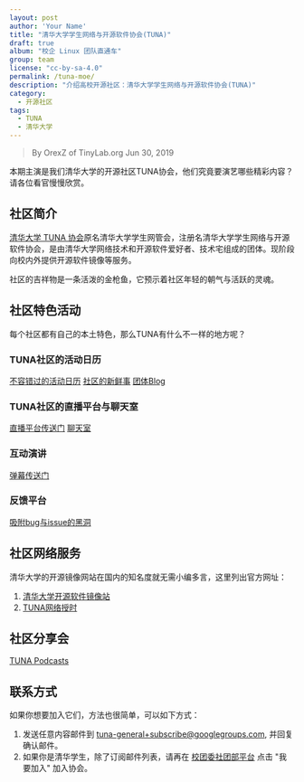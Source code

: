 ```yaml
---
layout: post
author: 'Your Name'
title: "清华大学学生网络与开源软件协会(TUNA)"
draft: true
album: "校企 Linux 团队直通车"
group: team
license: "cc-by-sa-4.0"
permalink: /tuna-moe/
description: "介绍高校开源社区：清华大学学生网络与开源软件协会(TUNA)"
category:
  - 开源社区
tags:
  - TUNA
  - 清华大学
---
```


> By OrexZ of TinyLab.org
> Jun 30, 2019

本期主演是我们清华大学的开源社区TUNA协会，他们究竟要演艺哪些精彩内容？请各位看官慢慢欣赏。


## 社区简介

[清华大学 TUNA 协会][1]原名清华大学学生网管会，注册名清华大学学生网络与开源软件协会，是由清华大学网络技术和开源软件爱好者、技术宅组成的团体。现阶段向校内外提供开源软件镜像等服务。

社区的吉祥物是一条活泼的金枪鱼，它预示着社区年轻的朝气与活跃的灵魂。


## 社区特色活动

每个社区都有自己的本土特色，那么TUNA有什么不一样的地方呢？

### TUNA社区的活动日历

[不容错过的活动日历][6]
[社区的新鲜事][11]
[团体Blog][12]

### TUNA社区的直播平台与聊天室

[直播平台传送门][7]
[聊天室][8]


### 互动演讲

[弹幕传送门][9]

### 反馈平台

[吸附bug与issue的黑洞][10]


## 社区网络服务

清华大学的开源镜像网站在国内的知名度就无需小编多言，这里列出官方网址：

1. [清华大学开源软件镜像站][4]
2. [TUNA网络授时][5]


## 社区分享会

[TUNA Podcasts][13]


## 联系方式

如果你想要加入它们，方法也很简单，可以如下方式：

1. 发送任意内容邮件到 [tuna-general+subscribe@googlegroups.com][3], 并回复确认邮件。 
2. 如果你是清华学生，除了订阅邮件列表，请再在 [校团委社团部平台][2] 点击 "我要加入" 加入协会。



[1]: https://tuna.moe/
[2]: http://shetuan.student.tsinghua.edu.cn/f/ckstzy/20140027
[3]: mailto:tuna-general+subscribe@googlegroups.com
[4]: https://mirrors.tuna.tsinghua.edu.cn/
[5]: https://tuna.moe/help/ntp/
[6]: https://tuna.moe/cal/
[7]: https://live.tuna.tsinghua.edu.cn/
[8]: https://fishroom.tuna.moe/
[9]: http://dm.tuna.moe/

[10]: https://github.com/tuna/issues/
[11]: https://tuna.moe/events/
[12]: https://tuna.moe/blog/
[13]: https://podcast.tuna.moe/
